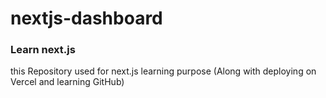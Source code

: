 # nextjs-dashboard
### Learn next.js

this Repository used for next.js learning purpose (Along with deploying on Vercel and learning GitHub)
